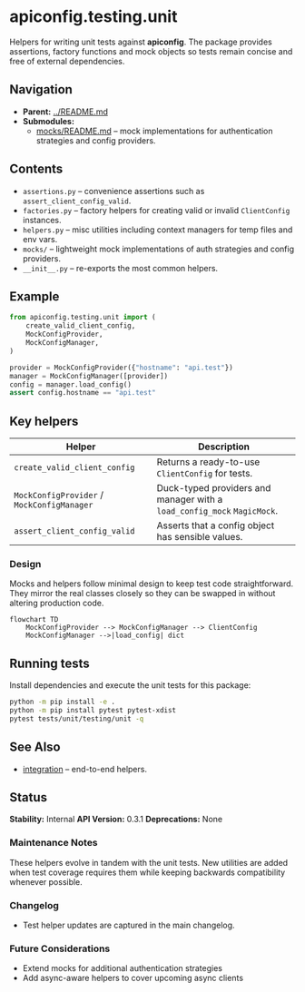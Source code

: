 # apiconfig.testing.unit

Helpers for writing unit tests against **apiconfig**. The package provides
assertions, factory functions and mock objects so tests remain concise and free
of external dependencies.

## Navigation

- **Parent:** [../README.md](../README.md)
- **Submodules:**
  - [mocks/README.md](mocks/README.md) – mock implementations for authentication
    strategies and config providers.

## Contents
- `assertions.py` – convenience assertions such as `assert_client_config_valid`.
- `factories.py` – factory helpers for creating valid or invalid `ClientConfig` instances.
- `helpers.py` – misc utilities including context managers for temp files and env vars.
- `mocks/` – lightweight mock implementations of auth strategies and config providers.
- `__init__.py` – re-exports the most common helpers.

## Example
```python
from apiconfig.testing.unit import (
    create_valid_client_config,
    MockConfigProvider,
    MockConfigManager,
)

provider = MockConfigProvider({"hostname": "api.test"})
manager = MockConfigManager([provider])
config = manager.load_config()
assert config.hostname == "api.test"
```

## Key helpers
| Helper | Description |
| ------ | ----------- |
| `create_valid_client_config` | Returns a ready-to-use `ClientConfig` for tests. |
| `MockConfigProvider` / `MockConfigManager` | Duck-typed providers and manager with a `load_config_mock` `MagicMock`. |
| `assert_client_config_valid` | Asserts that a config object has sensible values. |

### Design
Mocks and helpers follow minimal design to keep test code straightforward. They
mirror the real classes closely so they can be swapped in without altering
production code.

```mermaid
flowchart TD
    MockConfigProvider --> MockConfigManager --> ClientConfig
    MockConfigManager -->|load_config| dict
```

## Running tests
Install dependencies and execute the unit tests for this package:
```bash
python -m pip install -e .
python -m pip install pytest pytest-xdist
pytest tests/unit/testing/unit -q
```

## See Also
- [integration](../integration/README.md) – end-to-end helpers.

## Status

**Stability:** Internal
**API Version:** 0.3.1
**Deprecations:** None

### Maintenance Notes
These helpers evolve in tandem with the unit tests. New utilities are added when
test coverage requires them while keeping backwards compatibility whenever
possible.

### Changelog
- Test helper updates are captured in the main changelog.

### Future Considerations
- Extend mocks for additional authentication strategies
- Add async-aware helpers to cover upcoming async clients
